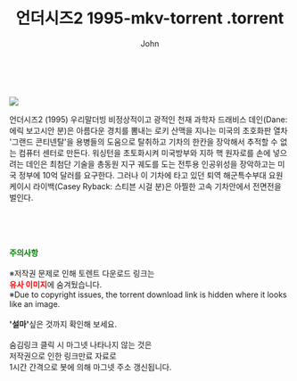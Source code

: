 ﻿---
layout: post
title:  "                   언더시즈2 1995-mkv-torrent                .torrent"
author: John
categories: [ 영화 ]
tags: [  ]
image: https://torrentrj57.com/uploadfile/full/eefc41ecdbd4f724fe53eda5240186ca4b3917d6.jpg 
description: "                   언더시즈2 1995-mkv-torrent                 torrent 정보 공유"
toc: true
toc_sticky: true
---

<br>
<p><img src="https://torrentrj57.com/uploadfile/full/eefc41ecdbd4f724fe53eda5240186ca4b3917d6.jpg"/></p>
 언더시즈2 (1995) 우리말더빙 비정상적이고 광적인 천재 과학자 드래비스 데인(Dane: 에릭 보고시안 분)은 아름다운 경치를 뽐내는 로키 산맥을 지나는 미국의 초호화판 열차 '그랜드 콘티넨탈'을 용병들의 도움으로 탈취하고 기차의 한칸을 장악해서 추적할 수 없는 컴퓨터 센터로 만든다. 워싱턴을 초토화시켜 미국방부와 지하 핵 원자로를 손에 넣으려는 데인은 최첨단 기술을 총동원 지구 궤도를 도는 전투용 인공위성을 장악하고는 미국 정부에 10억 달러를 요구한다. 그러나 이 기차에 타고 있던 퇴역 해군특수부대 요원 케이시 라이백(Casey Ryback: 스티븐 시걸 분)은 아찔한 고속 기차안에서 전면전을 벌인다. 
    
<br><br><br>
<p data-ke-size="size16"><b><span style="color: green;">주의사항</span></b><br /><br />※저작권 문제로 인해 토렌트 다운로드 링크는<br /><b><span style="color: red;">유사 이미지</span></b>에 숨겨뒀습니다.<br />※Due to copyright issues, the torrent download link is hidden where it looks like an image.<br /><br /><b>'설마'</b>싶은 것까지 확인해 보세요.<br /><br />숨김링크 클릭 시 마그넷 나타나지 않는 것은<br />저작권으로 인한 링크만료 자료로<br />1시간 간격으로 봇에 의해 마그넷 주소 갱신됩니다.</p>
